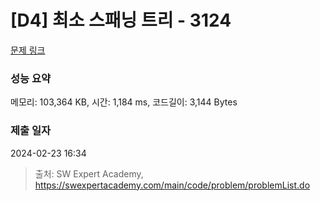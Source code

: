 # [D4] 최소 스패닝 트리 - 3124 

[문제 링크](https://swexpertacademy.com/main/code/problem/problemDetail.do?contestProbId=AV_mSnmKUckDFAWb) 

### 성능 요약

메모리: 103,364 KB, 시간: 1,184 ms, 코드길이: 3,144 Bytes

### 제출 일자

2024-02-23 16:34



> 출처: SW Expert Academy, https://swexpertacademy.com/main/code/problem/problemList.do